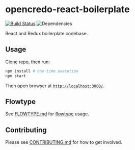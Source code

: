 # opencredo-react-boilerplate

[![Build Status](https://travis-ci.org/opencredo/opencredo-react-boilerplate.svg?branch=master)](https://travis-ci.org/opencredo/opencredo-react-boilerplate)
![Dependencies](https://david-dm.org/opencredo/opencredo-react-boilerplate.svg)

React and Redux boilerplate codebase.

## Usage

Clone repo, then run:

``` sh
npm install # one-time execution
npm start
```

Then open browser at [`http://localhost:3000/`](http://localhost:3000/).

## Flowtype

See [FLOWTYPE.md](./FLOWTYPE.md) for [flowtype](http://flowtype.org/) usage.

## Contributing

Please see [CONTRIBUTING.md](./CONTRIBUTING.md) for how to get involved.
